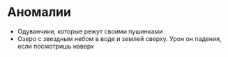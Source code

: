 # Аномалии

* Одуванчики, которые режут своими пушинками
* Озеро с звездным небом в воде и землей сверху. Урон он падения, если посмотришь наверх
